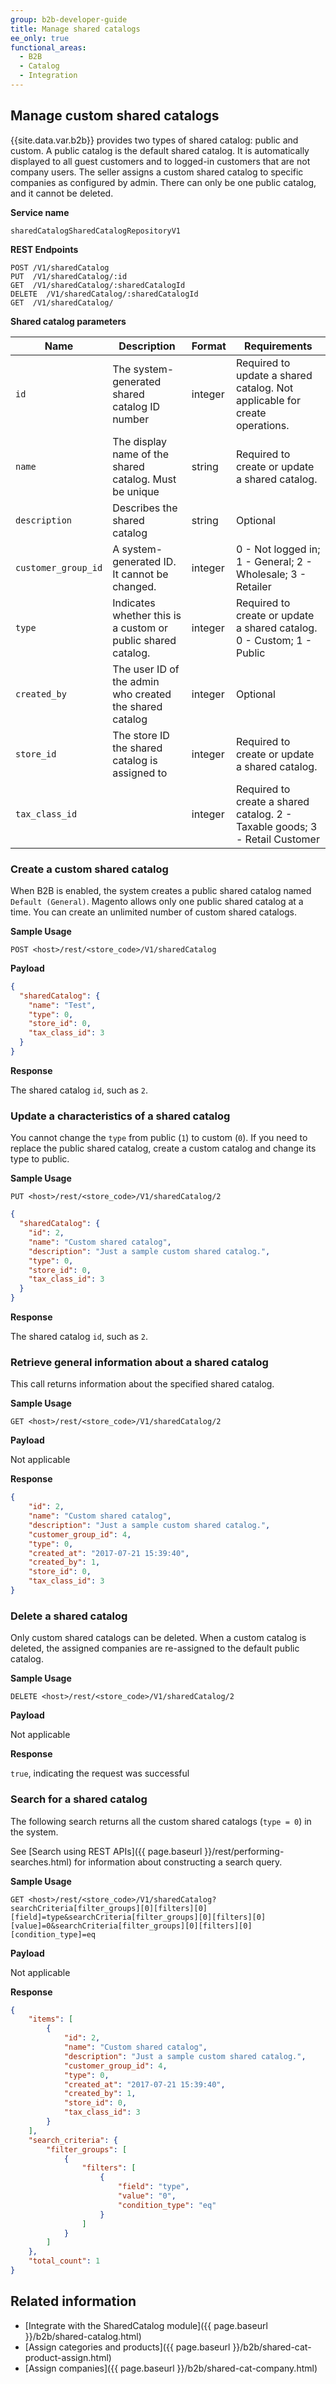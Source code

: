 ```yaml
---
group: b2b-developer-guide
title: Manage shared catalogs
ee_only: true
functional_areas:
  - B2B
  - Catalog
  - Integration
---
```


## Manage custom shared catalogs

{{site.data.var.b2b}} provides two types of shared catalog: public and custom. A public catalog is the default shared catalog. It is automatically displayed to all guest customers and to logged-in customers that are not company users. The seller assigns a custom shared catalog to specific companies as configured by admin. There can only be one public catalog, and it cannot be deleted.

**Service name**

`sharedCatalogSharedCatalogRepositoryV1`

**REST Endpoints**

```
POST /V1/sharedCatalog
PUT  /V1/sharedCatalog/:id
GET  /V1/sharedCatalog/:sharedCatalogId
DELETE  /V1/sharedCatalog/:sharedCatalogId
GET  /V1/sharedCatalog/
```

**Shared catalog parameters**

Name | Description | Format | Requirements
--- | --- | --- | ---
`id` | The system-generated shared catalog ID number | integer | Required to update a shared catalog. Not applicable for create operations.
`name` | The display name of the shared catalog. Must be unique | string | Required to create or update a shared catalog.
`description` | Describes the shared catalog | string | Optional
`customer_group_id` | A system-generated ID. It cannot be changed. | integer |  0 - Not logged in; 1 - General; 2 - Wholesale; 3 - Retailer
`type` | Indicates whether this is a custom or public shared catalog. | integer | Required to create or update a shared catalog. 0 - Custom; 1 - Public
`created_by` | The user ID of the admin who created the shared catalog | integer | Optional
`store_id`  | The store ID the shared catalog is assigned to | integer | Required to create or update a shared catalog.
`tax_class_id`  | | integer |  Required to create a shared catalog. 2 - Taxable goods; 3 - Retail Customer

### Create a custom shared catalog

When B2B is enabled, the system creates a public shared catalog named `Default (General)`. Magento allows only one public shared catalog at a time. You can create an unlimited number of custom shared catalogs.

**Sample Usage**

`POST <host>/rest/<store_code>/V1/sharedCatalog`

**Payload**

```json
{
  "sharedCatalog": {
    "name": "Test",
    "type": 0,
    "store_id": 0,
    "tax_class_id": 3
  }
}
```

**Response**

The shared catalog `id`, such as `2`.

### Update a characteristics of a shared catalog

You cannot change the `type` from public (`1`) to custom (`0`). If you need to replace the public shared catalog, create a custom catalog and change its type to public.

**Sample Usage**

`PUT <host>/rest/<store_code>/V1/sharedCatalog/2`

```json
{
  "sharedCatalog": {
    "id": 2,
    "name": "Custom shared catalog",
    "description": "Just a sample custom shared catalog.",
    "type": 0,
    "store_id": 0,
    "tax_class_id": 3
  }
}
```

**Response**

The shared catalog `id`, such as `2`.

### Retrieve general information about a shared catalog

This call returns information about the specified shared catalog.

**Sample Usage**

`GET <host>/rest/<store_code>/V1/sharedCatalog/2`

**Payload**

Not applicable

**Response**

```json
{
    "id": 2,
    "name": "Custom shared catalog",
    "description": "Just a sample custom shared catalog.",
    "customer_group_id": 4,
    "type": 0,
    "created_at": "2017-07-21 15:39:40",
    "created_by": 1,
    "store_id": 0,
    "tax_class_id": 3
}
```

### Delete a shared catalog

Only custom shared catalogs can be deleted. When a custom catalog is deleted, the assigned companies are re-assigned to the default public catalog.

**Sample Usage**

`DELETE <host>/rest/<store_code>/V1/sharedCatalog/2`

**Payload**

Not applicable

**Response**

`true`, indicating the request was successful

### Search for a shared catalog

The following search returns all the custom shared catalogs (`type = 0`) in the system.

See [Search using REST APIs]({{ page.baseurl }}/rest/performing-searches.html) for information about constructing a search query.

**Sample Usage**

`GET <host>/rest/<store_code>/V1/sharedCatalog?searchCriteria[filter_groups][0][filters][0][field]=type&searchCriteria[filter_groups][0][filters][0][value]=0&searchCriteria[filter_groups][0][filters][0][condition_type]=eq`

**Payload**

Not applicable

**Response**

```json
{
    "items": [
        {
            "id": 2,
            "name": "Custom shared catalog",
            "description": "Just a sample custom shared catalog.",
            "customer_group_id": 4,
            "type": 0,
            "created_at": "2017-07-21 15:39:40",
            "created_by": 1,
            "store_id": 0,
            "tax_class_id": 3
        }
    ],
    "search_criteria": {
        "filter_groups": [
            {
                "filters": [
                    {
                        "field": "type",
                        "value": "0",
                        "condition_type": "eq"
                    }
                ]
            }
        ]
    },
    "total_count": 1
}
```

## Related information

* [Integrate with the SharedCatalog module]({{ page.baseurl }}/b2b/shared-catalog.html)
* [Assign categories and products]({{ page.baseurl }}/b2b/shared-cat-product-assign.html)
* [Assign companies]({{ page.baseurl }}/b2b/shared-cat-company.html)
